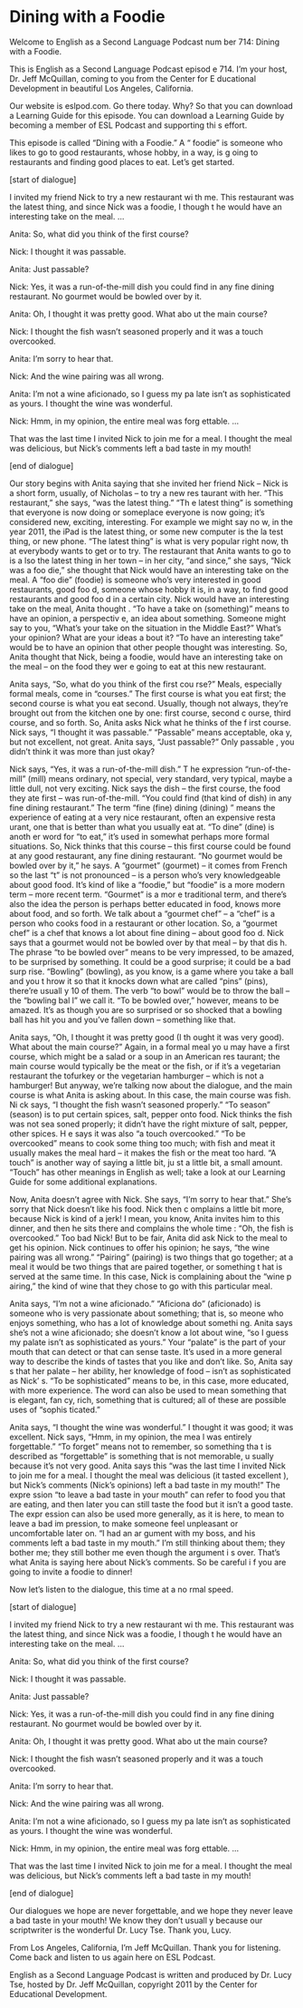 # Dining with a Foodie

Welcome to English as a Second Language Podcast num ber 714: Dining with a Foodie.

This is English as a Second Language Podcast episod e 714.  I’m your host, Dr. Jeff McQuillan, coming to you from the Center for E ducational Development in beautiful Los Angeles, California.

Our website is eslpod.com.  Go there today.  Why?  So that you can download a Learning Guide for this episode.  You can download a Learning Guide by becoming a member of ESL Podcast and supporting thi s effort.

This episode is called “Dining with a Foodie.”  A “ foodie” is someone who likes to go to good restaurants, whose hobby, in a way, is g oing to restaurants and finding good places to eat.  Let’s get started.

[start of dialogue]

I invited my friend Nick to try a new restaurant wi th me.  This restaurant was the latest thing, and since Nick was a foodie, I though t he would have an interesting take on the meal. …

Anita:  So, what did you think of the first course?

Nick:  I thought it was passable.

Anita:  Just passable?

Nick:  Yes, it was a run-of-the-mill dish you could  find in any fine dining restaurant.  No gourmet would be bowled over by it.

Anita:  Oh, I thought it was pretty good.  What abo ut the main course?

Nick:  I thought the fish wasn’t seasoned properly and it was a touch overcooked.

Anita:  I’m sorry to hear that.

Nick:  And the wine pairing was all wrong.

Anita:  I’m not a wine aficionado, so I guess my pa late isn’t as sophisticated as yours.  I thought the wine was wonderful.

Nick:  Hmm, in my opinion, the entire meal was forg ettable. …

That was the last time I invited Nick to join me for a meal.  I thought the meal was delicious, but Nick’s comments left a bad taste in my mouth!

[end of dialogue]

Our story begins with Anita saying that she invited  her friend Nick – Nick is a short form, usually, of Nicholas – to try a new res taurant with her.  “This restaurant,” she says, “was the latest thing.”  “Th e latest thing” is something that everyone is now doing or someplace everyone is now going; it’s considered new, exciting, interesting.  For example we might say no w, in the year 2011, the iPad is the latest thing, or some new computer is the la test thing, or new phone.  “The latest thing” is what is very popular right now, th at everybody wants to get or to try.  The restaurant that Anita wants to go to is a lso the latest thing in her town – in her city, “and since,” she says, “Nick was a foo die,” she thought that Nick would have an interesting take on the meal.  A “foo die” (foodie) is someone who’s very interested in good restaurants, good foo d, someone whose hobby it is, in a way, to find good restaurants and good foo d in a certain city.  Nick would have an interesting take on the meal, Anita thought .  “To have a take on (something)” means to have an opinion, a perspectiv e, an idea about something. Someone might say to you, “What’s your take on the situation in the Middle East?”  What’s your opinion?  What are your ideas a bout it?  “To have an interesting take” would be to have an opinion that other people thought was interesting.  So, Anita thought that Nick, being a foodie, would have an interesting take on the meal – on the food they wer e going to eat at this new restaurant.

Anita says, “So, what do you think of the first cou rse?”  Meals, especially formal meals, come in “courses.”  The first course is what  you eat first; the second course is what you eat second.  Usually, though not  always, they’re brought out from the kitchen one by one: first course, second c ourse, third course, and so forth.  So, Anita asks Nick what he thinks of the f irst course.  Nick says, “I thought it was passable.”  “Passable” means acceptable, oka y, but not excellent, not great.  Anita says, “Just passable?”  Only passable , you didn’t think it was more than just okay?

Nick says, “Yes, it was a run-of-the-mill dish.”  T he expression “run-of-the-mill” (mill) means ordinary, not special, very standard, very typical, maybe a little dull, not very exciting.  Nick says the dish – the first course, the food they ate first – was run-of-the-mill.  “You could find (that kind of  dish) in any fine dining restaurant.”  The term “fine (fine) dining (dining) ” means the experience of eating at a very nice restaurant, often an expensive resta urant, one that is better than what you usually eat at.  “To dine” (dine) is anoth er word for “to eat,” it’s used in somewhat perhaps more formal situations.  So, Nick thinks that this course – this first course could be found at any good restaurant,  any fine dining restaurant. “No gourmet would be bowled over by it,” he says.  A “gourmet” (gourmet) – it comes from French so the last “t” is not pronounced  – is a person who’s very knowledgeable about good food.  It’s kind of like a  “foodie,” but “foodie” is a more modern term – more recent term.  “Gourmet” is a mor e traditional term, and there’s also the idea the person is perhaps better educated in food, knows more about food, and so forth.  We talk about a “gourmet  chef” – a “chef” is a person who cooks food in a restaurant or other location.  So, a “gourmet chef” is a chef that knows a lot about fine dining – about good foo d.  Nick says that a gourmet would not be bowled over by that meal – by that dis h.  The phrase “to be bowled over” means to be very impressed, to be amazed, to be surprised by something. It could be a good surprise; it could be a bad surp rise.  “Bowling” (bowling), as you know, is a game where you take a ball and you t hrow it so that it knocks down what are called “pins” (pins), there’re usuall y 10 of them.  The verb “to bowl” would be to throw the ball – the “bowling bal l” we call it.  “To be bowled over,” however, means to be amazed.  It’s as though  you are so surprised or so shocked that a bowling ball has hit you and you’ve fallen down – something like that.

Anita says, “Oh, I thought it was pretty good (I th ought it was very good).  What about the main course?”  Again, in a formal meal yo u may have a first course, which might be a salad or a soup in an American res taurant; the main course would typically be the meat or the fish, or if it’s  a vegetarian restaurant the tofurkey or the vegetarian hamburger – which is not  a hamburger!  But anyway, we’re talking now about the dialogue, and the main course is what Anita is asking about.  In this case, the main course was fish.  Ni ck says, “I thought the fish wasn’t seasoned properly.”  “To season” (season) is  to put certain spices, salt, pepper onto food.  Nick thinks the fish was not sea soned properly; it didn’t have the right mixture of salt, pepper, other spices.  H e says it was also “a touch overcooked.”  “To be overcooked” means to cook some thing too much; with fish and meat it usually makes the meal hard – it makes the fish or the meat too hard. “A touch” is another way of saying a little bit, ju st a little bit, a small amount. “Touch” has other meanings in English as well; take  a look at our Learning Guide for some additional explanations.

 Now, Anita doesn’t agree with Nick.  She says, “I’m  sorry to hear that.”  She’s sorry that Nick doesn’t like his food.  Nick then c omplains a little bit more, because Nick is kind of a jerk!  I mean, you know, Anita invites him to this dinner, and then he sits there and complains the whole time : “Oh, the fish is overcooked.”  Too bad Nick!  But to be fair, Anita did ask Nick to the meal to get his opinion.  Nick continues to offer his opinion; he says, “the wine pairing was all wrong.”  “Pairing” (pairing) is two things that go together; at a meal it would be two things that are paired together, or something t hat is served at the same time. In this case, Nick is complaining about the “wine p airing,” the kind of wine that they chose to go with this particular meal.

Anita says, “I’m not a wine aficionado.”  “Aficiona do” (aficionado) is someone who is very passionate about something; that is, so meone who enjoys something, who has a lot of knowledge about somethi ng.  Anita says she’s not a wine aficionado; she doesn’t know a lot about wine,  “so I guess my palate isn’t as sophisticated as yours.”  Your “palate” is the part  of your mouth that can detect or that can sense taste.  It’s used in a more general way to describe the kinds of tastes that you like and don’t like.  So, Anita say s that her palate – her ability, her knowledge of food – isn’t as sophisticated as Nick’ s.  “To be sophisticated” means to be, in this case, more educated, with more  experience.  The word can also be used to mean something that is elegant, fan cy, rich, something that is cultured; all of these are possible uses of “sophis ticated.”

Anita says, “I thought the wine was wonderful.”  I thought it was good; it was excellent.  Nick says, “Hmm, in my opinion, the mea l was entirely forgettable.” “To forget” means not to remember, so something tha t is described as “forgettable” is something that is not memorable, u sually because it’s not very good.  Anita says this “was the last time I invited  Nick to join me for a meal.  I thought the meal was delicious (it tasted excellent ), but Nick’s comments (Nick’s opinions) left a bad taste in my mouth!”  The expre ssion “to leave a bad taste in your mouth” can refer to food you that are eating, and then later you can still taste the food but it isn’t a good taste.  The expr ession can also be used more generally, as it is here, to mean to leave a bad im pression, to make someone feel unpleasant or uncomfortable later on.  “I had an ar gument with my boss, and his comments left a bad taste in my mouth.”  I’m still thinking about them; they bother me; they still bother me even though the argument i s over.  That’s what Anita is saying here about Nick’s comments.  So be careful i f you are going to invite a foodie to dinner!

Now let’s listen to the dialogue, this time at a no rmal speed.

[start of dialogue]

I invited my friend Nick to try a new restaurant wi th me.  This restaurant was the latest thing, and since Nick was a foodie, I though t he would have an interesting take on the meal. …

Anita:  So, what did you think of the first course?

Nick:  I thought it was passable.

Anita:  Just passable?

Nick:  Yes, it was a run-of-the-mill dish you could  find in any fine dining restaurant.  No gourmet would be bowled over by it.

Anita:  Oh, I thought it was pretty good.  What abo ut the main course?

Nick:  I thought the fish wasn’t seasoned properly and it was a touch overcooked.

Anita:  I’m sorry to hear that.

Nick:  And the wine pairing was all wrong.

Anita:  I’m not a wine aficionado, so I guess my pa late isn’t as sophisticated as yours.  I thought the wine was wonderful.

Nick:  Hmm, in my opinion, the entire meal was forg ettable. …

That was the last time I invited Nick to join me for a meal.  I thought the meal was delicious, but Nick’s comments left a bad taste in my mouth!

[end of dialogue]

Our dialogues we hope are never forgettable, and we  hope they never leave a bad taste in your mouth!  We know they don’t usuall y because our scriptwriter is the wonderful Dr. Lucy Tse.  Thank you, Lucy.

From Los Angeles, California, I’m Jeff McQuillan.  Thank you for listening.  Come back and listen to us again here on ESL Podcast.

 English as a Second Language Podcast is written and  produced by Dr. Lucy Tse, hosted by Dr. Jeff McQuillan, copyright 2011 by the  Center for Educational Development.

